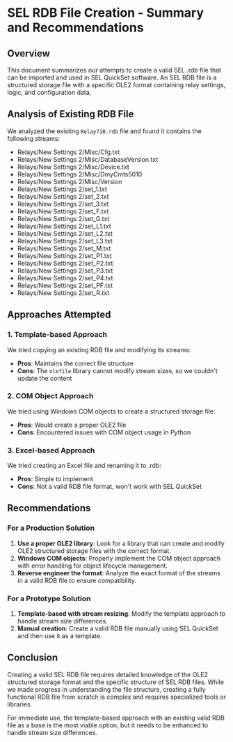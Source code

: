# SEL RDB File Creation - Summary and Recommendations

## Overview
This document summarizes our attempts to create a valid SEL .rdb file that can be imported and used in SEL QuickSet software. An SEL RDB file is a structured storage file with a specific OLE2 format containing relay settings, logic, and configuration data.

## Analysis of Existing RDB File
We analyzed the existing `Relay710.rdb` file and found it contains the following streams:
- Relays/New Settings 2/Misc/Cfg.txt
- Relays/New Settings 2/Misc/DatabaseVersion.txt
- Relays/New Settings 2/Misc/Device.txt
- Relays/New Settings 2/Misc/DmyCmts5010
- Relays/New Settings 2/Misc/Version
- Relays/New Settings 2/set_1.txt
- Relays/New Settings 2/set_2.txt
- Relays/New Settings 2/set_3.txt
- Relays/New Settings 2/set_F.txt
- Relays/New Settings 2/set_G.txt
- Relays/New Settings 2/set_L1.txt
- Relays/New Settings 2/set_L2.txt
- Relays/New Settings 2/set_L3.txt
- Relays/New Settings 2/set_M.txt
- Relays/New Settings 2/set_P1.txt
- Relays/New Settings 2/set_P2.txt
- Relays/New Settings 2/set_P3.txt
- Relays/New Settings 2/set_P4.txt
- Relays/New Settings 2/set_PF.txt
- Relays/New Settings 2/set_R.txt

## Approaches Attempted

### 1. Template-based Approach
We tried copying an existing RDB file and modifying its streams:
- **Pros**: Maintains the correct file structure
- **Cons**: The `olefile` library cannot modify stream sizes, so we couldn't update the content

### 2. COM Object Approach
We tried using Windows COM objects to create a structured storage file:
- **Pros**: Would create a proper OLE2 file
- **Cons**: Encountered issues with COM object usage in Python

### 3. Excel-based Approach
We tried creating an Excel file and renaming it to .rdb:
- **Pros**: Simple to implement
- **Cons**: Not a valid RDB file format, won't work with SEL QuickSet

## Recommendations

### For a Production Solution
1. **Use a proper OLE2 library**: Look for a library that can create and modify OLE2 structured storage files with the correct format.
2. **Windows COM objects**: Properly implement the COM object approach with error handling for object lifecycle management.
3. **Reverse engineer the format**: Analyze the exact format of the streams in a valid RDB file to ensure compatibility.

### For a Prototype Solution
1. **Template-based with stream resizing**: Modify the template approach to handle stream size differences.
2. **Manual creation**: Create a valid RDB file manually using SEL QuickSet and then use it as a template.

## Conclusion
Creating a valid SEL RDB file requires detailed knowledge of the OLE2 structured storage format and the specific structure of SEL RDB files. While we made progress in understanding the file structure, creating a fully functional RDB file from scratch is complex and requires specialized tools or libraries.

For immediate use, the template-based approach with an existing valid RDB file as a base is the most viable option, but it needs to be enhanced to handle stream size differences.